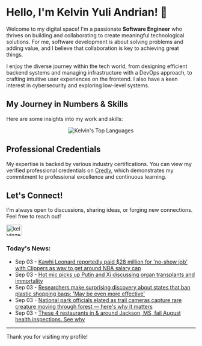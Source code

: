 # Hello, I'm Kelvin Yuli Andrian! 👋

Welcome to my digital space! I'm a passionate **Software Engineer** who thrives on building and collaborating to create meaningful technological solutions. For me, software development is about solving problems and adding value, and I believe that collaboration is key to achieving great things.

I enjoy the diverse journey within the tech world, from designing efficient backend systems and managing infrastructure with a DevOps approach, to crafting intuitive user experiences on the frontend. I also have a keen interest in cybersecurity and exploring low-level systems.

## My Journey in Numbers & Skills

Here are some insights into my work and skills:

<p align="center">
  <img src="https://github-readme-stats.vercel.app/api/top-langs/?username=kelvinzer0&layout=compact&theme=radical" alt="Kelvin's Top Languages" />
</p>

## Professional Credentials

My expertise is backed by various industry certifications. You can view my verified professional credentials on [Credly](https://www.credly.com/users/kelvin-yuli-andrian/badges), which demonstrates my commitment to professional excellence and continuous learning.

## Let's Connect!

I'm always open to discussions, sharing ideas, or forging new connections. Feel free to reach out!

<p align="left">
    <a href="https://linkedin.com/in/kelvinzero" target="blank"><img align="center" src="https://cdn.jsdelivr.net/npm/simple-icons@3.0.1/icons/linkedin.svg" alt="kelvinzero" height="30" width="40" /></a>
</p>

### Today's News:

<!-- feed start -->
- Sep 03 - [Kawhi Leonard reportedly paid $28 million for 'no-show job' with Clippers as way to get around NBA salary cap](https://sports.yahoo.com/nba/article/kawhi-leonard-reportedly-paid-28-million-for-no-show-job-with-clippers-as-way-to-get-around-nba-salary-cap-125651365.html)
- Sep 03 - [Hot mic picks up Putin and Xi discussing organ transplants and immortality](https://www.yahoo.com/news/articles/hot-mic-picks-putin-xi-114816876.html)
- Sep 03 - [Researchers make surprising discovery about states that ban plastic shopping bags: 'May be even more effective'](https://www.yahoo.com/news/articles/researchers-surprising-discovery-states-ban-101000526.html)
- Sep 03 - [National park officials elated as trail cameras capture rare creature moving through forest — here's why it matters](https://www.yahoo.com/news/articles/national-park-officials-elated-trail-100000171.html)
- Sep 03 - [These 4 restaurants in & around Jackson, MS, fail August health inspections. See why](https://www.yahoo.com/news/articles/4-restaurants-around-jackson-ms-094519991.html)
<!-- feed end -->

---

Thank you for visiting my profile!
